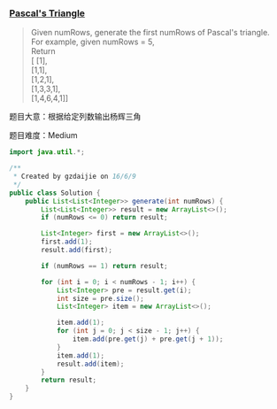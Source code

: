 ### [Pascal's Triangle](https://leetcode.com/problems/pascals-triangle/)

> Given numRows, generate the first numRows of Pascal's triangle. <br/>
> For example, given numRows = 5, <br/>
> Return <br/>
> [    [1], <br/>
>     [1,1], <br/>
>    [1,2,1], <br/>
>   [1,3,3,1], <br/>
>  [1,4,6,4,1]] <br/>

题目大意：根据给定列数输出杨辉三角

题目难度：Medium

```java
import java.util.*;

/**
 * Created by gzdaijie on 16/6/9
 */
public class Solution {
    public List<List<Integer>> generate(int numRows) {
        List<List<Integer>> result = new ArrayList<>();
        if (numRows <= 0) return result;

        List<Integer> first = new ArrayList<>();
        first.add(1);
        result.add(first);

        if (numRows == 1) return result;

        for (int i = 0; i < numRows - 1; i++) {
            List<Integer> pre = result.get(i);
            int size = pre.size();
            List<Integer> item = new ArrayList<>();

            item.add(1);
            for (int j = 0; j < size - 1; j++) {
                item.add(pre.get(j) + pre.get(j + 1));
            }
            item.add(1);
            result.add(item);
        }
        return result;
    }
}
```